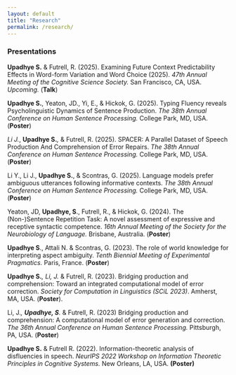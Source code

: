 ```yaml
---
layout: default
title: "Research"
permalink: /research/
---
```



### Presentations

**Upadhye S.** & Futrell, R. (2025). Examining Future Context Predictability Effects in Word-form Variation and Word Choice (2025). *47th Annual Meeting of the Cognitive Science Society.* San Francisco, CA, USA. *Upcoming.* (**Talk**)

**Upadhye S.**, Yeaton, JD., Yi, E., & Hickok, G. (2025). Typing Fluency reveals Psycholinguistic Dynamics of Sentence Production. *The 38th Annual Conference on Human Sentence Processing.* College Park, MD, USA. (**Poster**)

*Li J.*, **Upadhye S.***,* & Futrell, R. (2025). SPACER: A Parallel Dataset of Speech Production And Comprehension of Error Repairs. *The 38th Annual Conference on Human Sentence Processing.* College Park, MD, USA. (**Poster**)

Li Y., Li J., **Upadhye S.**, & Scontras, G. (2025). Language models prefer ambiguous utterances following informative contexts. *The 38th Annual Conference on Human Sentence Processing.* College Park, MD, USA. (**Poster**)

Yeaton, JD, **Upadhye, S**., Futrell, R., & Hickok, G. (2024). The (Non-)Sentence Repetition Task: A novel assessment of expressive and receptive syntactic competence. *16th Annual Meeting of the Society for the Neurobiology of Language.* Brisbane, Australia. (**Poster**)

**Upadhye S**., Attali N. & Scontras, G. (2023). The role of world knowledge for interpreting aspect ambiguity. *Tenth Biennial Meeting of Experimental Pragmatics.* Paris, France. (**Poster**)

**Upadhye S.***, Li, J.* & Futrell, R. (2023). Bridging production and comprehension: Toward an integrated computational model of error correction. *Society for Computation in Linguistics (SCiL 2023)*. Amherst, MA, USA. (**Poster**).

Li, J.*, **Upadhye, S**.* & Futrell, R. (2023) Bridging production and comprehension: A computational model of error generation and correction. *The 36th Annual Conference on Human Sentence Processing.* Pittsburgh, PA, USA. (**Poster**)

**Upadhye S.** & Futrell R. (2022). Information-theoretic analysis of disfluencies in speech. *NeurIPS 2022 Workshop on Information Theoretic Principles in Cognitive Systems.* New Orleans, LA, USA. **(Poster)**
